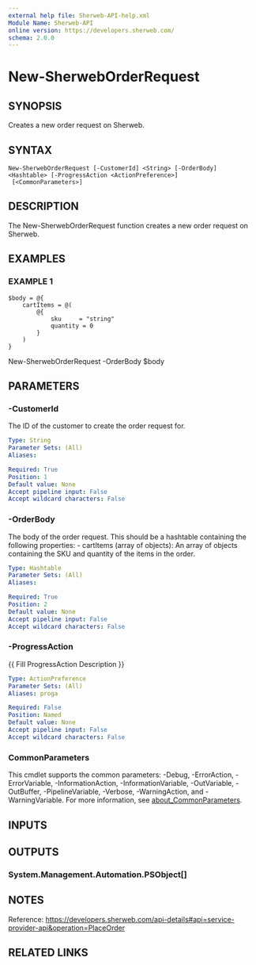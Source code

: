 ```yaml
---
external help file: Sherweb-API-help.xml
Module Name: Sherweb-API
online version: https://developers.sherweb.com/
schema: 2.0.0
---
```


# New-SherwebOrderRequest

## SYNOPSIS
Creates a new order request on Sherweb.

## SYNTAX

```
New-SherwebOrderRequest [-CustomerId] <String> [-OrderBody] <Hashtable> [-ProgressAction <ActionPreference>]
 [<CommonParameters>]
```

## DESCRIPTION
The New-SherwebOrderRequest function creates a new order request on Sherweb.

## EXAMPLES

### EXAMPLE 1
```
$body = @{
    cartItems = @(
        @{
            sku     = "string"
            quantity = 0
        }
    )
}
```

New-SherwebOrderRequest -OrderBody $body

## PARAMETERS

### -CustomerId
The ID of the customer to create the order request for.

```yaml
Type: String
Parameter Sets: (All)
Aliases:

Required: True
Position: 1
Default value: None
Accept pipeline input: False
Accept wildcard characters: False
```

### -OrderBody
The body of the order request.
This should be a hashtable containing the following properties:
    - cartItems (array of objects): An array of objects containing the SKU and quantity of the items in the order.

```yaml
Type: Hashtable
Parameter Sets: (All)
Aliases:

Required: True
Position: 2
Default value: None
Accept pipeline input: False
Accept wildcard characters: False
```

### -ProgressAction
{{ Fill ProgressAction Description }}

```yaml
Type: ActionPreference
Parameter Sets: (All)
Aliases: proga

Required: False
Position: Named
Default value: None
Accept pipeline input: False
Accept wildcard characters: False
```

### CommonParameters
This cmdlet supports the common parameters: -Debug, -ErrorAction, -ErrorVariable, -InformationAction, -InformationVariable, -OutVariable, -OutBuffer, -PipelineVariable, -Verbose, -WarningAction, and -WarningVariable. For more information, see [about_CommonParameters](http://go.microsoft.com/fwlink/?LinkID=113216).

## INPUTS

## OUTPUTS

### System.Management.Automation.PSObject[]
## NOTES
Reference: https://developers.sherweb.com/api-details#api=service-provider-api&operation=PlaceOrder

## RELATED LINKS
